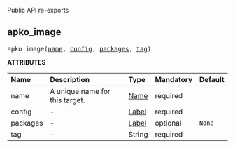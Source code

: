 <!-- Generated with Stardoc: http://skydoc.bazel.build -->

Public API re-exports

<a id="apko_image"></a>

## apko_image

<pre>
apko_image(<a href="#apko_image-name">name</a>, <a href="#apko_image-config">config</a>, <a href="#apko_image-packages">packages</a>, <a href="#apko_image-tag">tag</a>)
</pre>



**ATTRIBUTES**


| Name  | Description | Type | Mandatory | Default |
| :------------- | :------------- | :------------- | :------------- | :------------- |
| <a id="apko_image-name"></a>name |  A unique name for this target.   | <a href="https://bazel.build/concepts/labels#target-names">Name</a> | required |  |
| <a id="apko_image-config"></a>config |  -   | <a href="https://bazel.build/concepts/labels">Label</a> | required |  |
| <a id="apko_image-packages"></a>packages |  -   | <a href="https://bazel.build/concepts/labels">Label</a> | optional | <code>None</code> |
| <a id="apko_image-tag"></a>tag |  -   | String | required |  |


